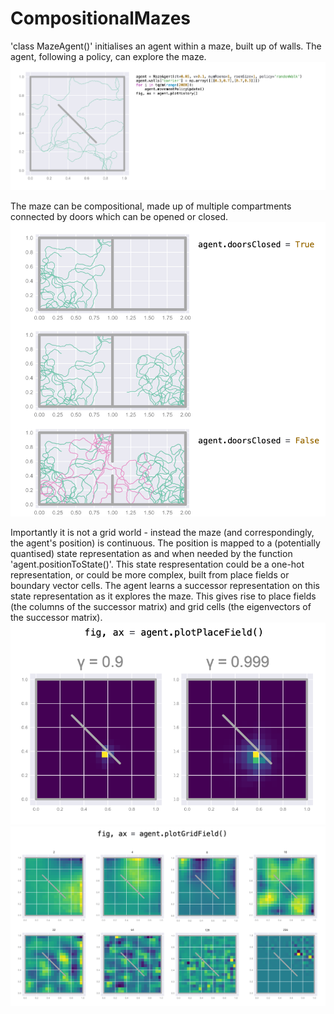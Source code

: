 # CompositionalMazes

'class MazeAgent()'  initialises an agent within a maze, built up of walls. The agent, following a policy, can explore the maze. 
![](./figures/readme/agent.png)

The maze can be compositional, made up of multiple compartments connected by doors which can be opened or closed. 
![](./figures/readme/door.png)

Importantly it is not a grid world - instead the maze (and correspondingly, the agent's position) is continuous. The position is mapped to a (potentially quantised) state representation as and when needed by the function 'agent.positionToState()'. This state respresentation could be a one-hot representation, or could be more complex, built from place fields or boundary vector cells. The agent learns a successor representation on this state representation as it explores the maze. This gives rise to place fields (the columns of the successor matrix) and grid cells (the eigenvectors of the successor matrix). 
![](./figures/readme/place.png)
![](./figures/readme/grid.png)

